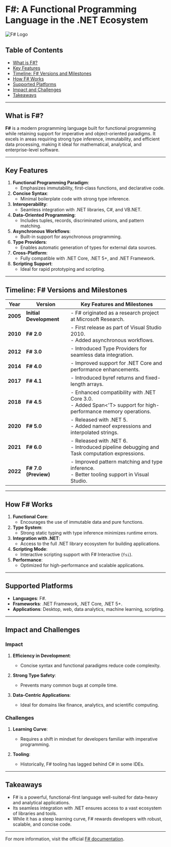 # F#: A Functional Programming Language in the .NET Ecosystem

![F# Logo](https://upload.wikimedia.org/wikipedia/commons/4/4f/Fsharp_logo.png)

## Table of Contents

- [What is F#?](#what-is-f)
- [Key Features](#key-features)
- [Timeline: F# Versions and Milestones](#timeline-f-versions-and-milestones)
- [How F# Works](#how-f-works)
- [Supported Platforms](#supported-platforms)
- [Impact and Challenges](#impact-and-challenges)
- [Takeaways](#takeaways)

---

## What is F#?

**F#** is a modern programming language built for functional programming while retaining support for imperative and object-oriented paradigms. It excels in areas requiring strong type inference, immutability, and efficient data processing, making it ideal for mathematical, analytical, and enterprise-level software.

---

## Key Features

1. **Functional Programming Paradigm**:  
   - Emphasizes immutability, first-class functions, and declarative code.
2. **Concise Syntax**:  
   - Minimal boilerplate code with strong type inference.
3. **Interoperability**:  
   - Seamless integration with .NET libraries, C#, and VB.NET.
4. **Data-Oriented Programming**:  
   - Includes tuples, records, discriminated unions, and pattern matching.
5. **Asynchronous Workflows**:  
   - Built-in support for asynchronous programming.
6. **Type Providers**:  
   - Enables automatic generation of types for external data sources.
7. **Cross-Platform**:  
   - Fully compatible with .NET Core, .NET 5+, and .NET Framework.
8. **Scripting Support**:  
   - Ideal for rapid prototyping and scripting.

---

## Timeline: F# Versions and Milestones

| **Year** | **Version**              | **Key Features and Milestones**                                  |
|----------|--------------------------|------------------------------------------------------------------|
| **2005** | **Initial Development**  | - F# originated as a research project at Microsoft Research.     |
| **2010** | **F# 2.0**               | - First release as part of Visual Studio 2010.<br>- Added asynchronous workflows. |
| **2012** | **F# 3.0**               | - Introduced Type Providers for seamless data integration.       |
| **2014** | **F# 4.0**               | - Improved support for .NET Core and performance enhancements.   |
| **2017** | **F# 4.1**               | - Introduced byref returns and fixed-length arrays.              |
| **2018** | **F# 4.5**               | - Enhanced compatibility with .NET Core 3.0.<br>- Added Span<'T> support for high-performance memory operations. |
| **2020** | **F# 5.0**               | - Released with .NET 5.<br>- Added nameof expressions and interpolated strings. |
| **2021** | **F# 6.0**               | - Released with .NET 6.<br>- Introduced pipeline debugging and Task computation expressions. |
| **2022** | **F# 7.0 (Preview)**     | - Improved pattern matching and type inference.<br>- Better tooling support in Visual Studio. |

---

## How F# Works

1. **Functional Core**:  
   - Encourages the use of immutable data and pure functions.
2. **Type System**:  
   - Strong static typing with type inference minimizes runtime errors.
3. **Integration with .NET**:  
   - Access to the full .NET library ecosystem for building applications.
4. **Scripting Mode**:  
   - Interactive scripting support with F# Interactive (`fsi`).
5. **Performance**:  
   - Optimized for high-performance and scalable applications.

---

## Supported Platforms

- **Languages**: F#.
- **Frameworks**: .NET Framework, .NET Core, .NET 5+.
- **Applications**: Desktop, web, data analytics, machine learning, scripting.

---

## Impact and Challenges

### **Impact**

1. **Efficiency in Development**:  
   - Concise syntax and functional paradigms reduce code complexity.
   
2. **Strong Type Safety**:  
   - Prevents many common bugs at compile time.

3. **Data-Centric Applications**:  
   - Ideal for domains like finance, analytics, and scientific computing.

### **Challenges**

1. **Learning Curve**:  
   - Requires a shift in mindset for developers familiar with imperative programming.
   
2. **Tooling**:  
   - Historically, F# tooling has lagged behind C# in some IDEs.

---

## Takeaways

- F# is a powerful, functional-first language well-suited for data-heavy and analytical applications.
- Its seamless integration with .NET ensures access to a vast ecosystem of libraries and tools.
- While it has a steep learning curve, F# rewards developers with robust, scalable, and concise code.

---

For more information, visit the official [F# documentation](https://learn.microsoft.com/en-us/dotnet/fsharp/).
